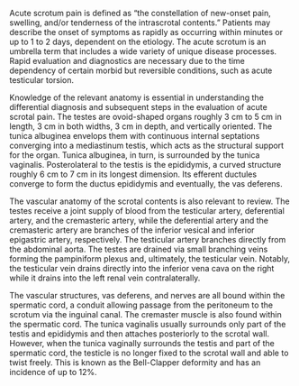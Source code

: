 Acute scrotum pain is defined as “the constellation of new-onset pain, swelling, and/or tenderness of the intrascrotal contents.” Patients may describe the onset of symptoms as rapidly as occurring within minutes or up to 1 to 2 days, dependent on the etiology. The acute scrotum is an umbrella term that includes a wide variety of unique disease processes. Rapid evaluation and diagnostics are necessary due to the time dependency of certain morbid but reversible conditions, such as acute testicular torsion.

Knowledge of the relevant anatomy is essential in understanding the differential diagnosis and subsequent steps in the evaluation of acute scrotal pain. The testes are ovoid-shaped organs roughly 3 cm to 5 cm in length, 3 cm in both widths, 3 cm in depth, and vertically oriented. The tunica albuginea envelops them with continuous internal septations converging into a mediastinum testis, which acts as the structural support for the organ. Tunica albuginea, in turn, is surrounded by the tunica vaginalis. Posterolateral to the testis is the epididymis, a curved structure roughly 6 cm to 7 cm in its longest dimension. Its efferent ductules converge to form the ductus epididymis and eventually, the vas deferens.

The vascular anatomy of the scrotal contents is also relevant to review. The testes receive a joint supply of blood from the testicular artery, deferential artery, and the cremasteric artery, while the deferential artery and the cremasteric artery are branches of the inferior vesical and inferior epigastric artery, respectively. The testicular artery branches directly from the abdominal aorta. The testes are drained via small branching veins forming the pampiniform plexus and, ultimately, the testicular vein. Notably, the testicular vein drains directly into the inferior vena cava on the right while it drains into the left renal vein contralaterally.

The vascular structures, vas deferens, and nerves are all bound within the spermatic cord, a conduit allowing passage from the peritoneum to the scrotum via the inguinal canal. The cremaster muscle is also found within the spermatic cord. The tunica vaginalis usually surrounds only part of the testis and epididymis and then attaches posteriorly to the scrotal wall. However, when the tunica vaginally surrounds the testis and part of the spermatic cord, the testicle is no longer fixed to the scrotal wall and able to twist freely. This is known as the Bell-Clapper deformity and has an incidence of up to 12%.